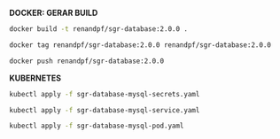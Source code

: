 **DOCKER: GERAR BUILD**

```sh
docker build -t renandpf/sgr-database:2.0.0 .
```

```sh
docker tag renandpf/sgr-database:2.0.0 renandpf/sgr-database:2.0.0
```

```sh
docker push renandpf/sgr-database:2.0.0
```

**KUBERNETES**

```sh
kubectl apply -f sgr-database-mysql-secrets.yaml
```

```sh
kubectl apply -f sgr-database-mysql-service.yaml
```

```sh
kubectl apply -f sgr-database-mysql-pod.yaml
```